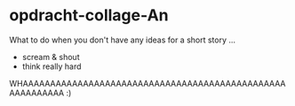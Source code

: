 # opdracht-collage-An
What to do when you don't have any ideas for a short story ...
- scream & shout
- think really hard

WHAAAAAAAAAAAAAAAAAAAAAAAAAAAAAAAAAAAAAAAAAAAAAAAAAAAAAAAAAA :)
